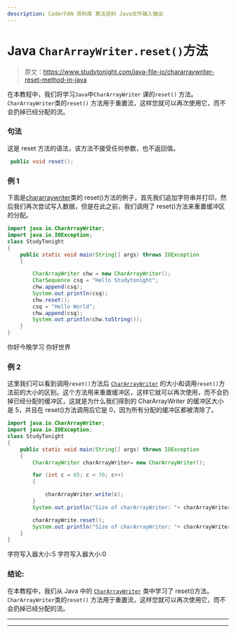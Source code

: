 ```yaml
---
description: CoderFAN 资料库 算法资料 Java文件输入输出
---
```


# Java `CharArrayWriter.reset()`方法

> 原文：<https://www.studytonight.com/java-file-io/chararraywriter-reset-method-in-java>

在本教程中，我们将学习`Java`中`CharArrayWriter` 课的`reset()` 方法。`CharArrayWriter`类的`reset()` 方法用于重置流，这样您就可以再次使用它，而不会扔掉已经分配的流。

### 句法

这是 reset 方法的语法，该方法不接受任何参数，也不返回值。

```java
 public void reset();
```

### 例 1

下面是[chararraywriter](https://www.studytonight.com/java-file-io/java-chararraywriter-class)类的 reset()方法的例子，首先我们追加字符串并打印，然后我们再次尝试写入数据，但是在此之前，我们调用了 reset()方法来重置缓冲区的分配。

```java
import java.io.CharArrayWriter;
import java.io.IOException;
class StudyTonight
{
	public static void main(String[] args) throws IOException 
	{ 

		CharArrayWriter chw = new CharArrayWriter();  
		CharSequence csq = "Hello Studytonight";  
		chw.append(csq);  
		System.out.println(csq);  
		chw.reset();  
		csq = "Hello World";  
		chw.append(csq);  
		System.out.println(chw.toString()); 
	} 
}
```

你好今晚学习
你好世界

### 例 2

这里我们可以看到调用`reset()`方法后 [`CharArrayWriter`](https://www.studytonight.com/java-file-io/java-chararraywriter-class) 的大小和调用`reset()`方法前的大小的区别。这个方法用来重置缓冲区，这样它就可以再次使用，而不会扔掉已经分配的缓冲区，这就是为什么我们得到的 CharArrayWriter 的缓冲区大小是 5，并且在 reset()方法调用后它是 0，因为所有分配的缓冲区都被清除了。

```java
import java.io.CharArrayWriter;
import java.io.IOException;
class StudyTonight
{
	public static void main(String[] args) throws IOException 
	{ 
		CharArrayWriter charArrayWriter= new CharArrayWriter(); 

		for (int c = 65; c < 70; c++) 
		{ 

			charArrayWriter.write(c); 
		} 
		System.out.println("Size of charArrayWriter: "+ charArrayWriter.size()); 

		charArrayWrite.reset(); 
		System.out.println("Size of charArrayWriter: "+ charArrayWriter.size()); 
	} 
}
```

字符写入器大小:5
字符写入器大小:0

### 结论:

在本教程中，我们从 Java 中的 [`CharArrayWriter`](https://www.studytonight.com/java-file-io/java-chararraywriter-class) 类中学习了 reset()方法。`CharArrayWriter`类的`reset()` 方法用于重置流，这样您就可以再次使用它，而不会扔掉已经分配的流。

* * *

* * *